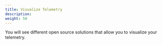 ```yaml
---
title: Visualize Telemetry
description:
weight: 50
---
```


You will see different open source solutions that allow you to visualize your
telemetry.
